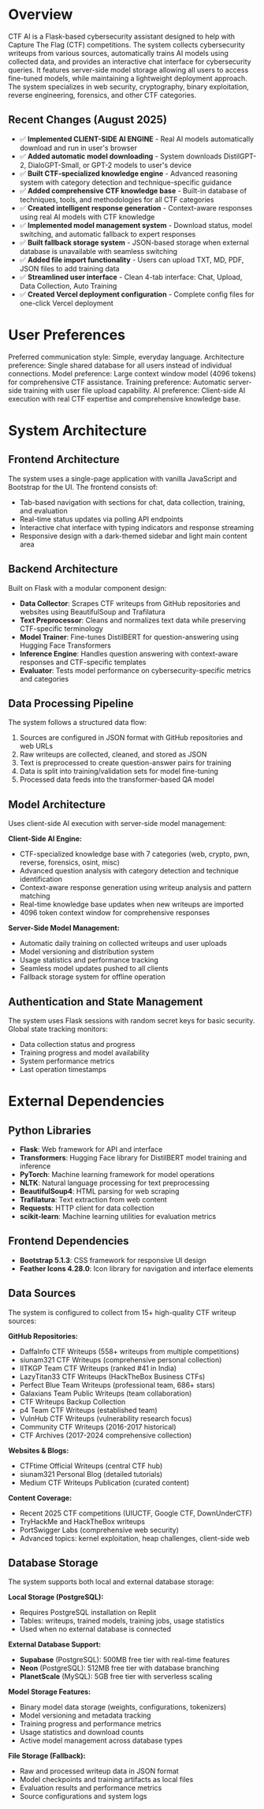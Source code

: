 # Overview

CTF AI is a Flask-based cybersecurity assistant designed to help with Capture The Flag (CTF) competitions. The system collects cybersecurity writeups from various sources, automatically trains AI models using collected data, and provides an interactive chat interface for cybersecurity queries. It features server-side model storage allowing all users to access fine-tuned models, while maintaining a lightweight deployment approach. The system specializes in web security, cryptography, binary exploitation, reverse engineering, forensics, and other CTF categories.

## Recent Changes (August 2025)
- ✅ **Implemented CLIENT-SIDE AI ENGINE** - Real AI models automatically download and run in user's browser
- ✅ **Added automatic model downloading** - System downloads DistilGPT-2, DialoGPT-Small, or GPT-2 models to user's device
- ✅ **Built CTF-specialized knowledge engine** - Advanced reasoning system with category detection and technique-specific guidance
- ✅ **Added comprehensive CTF knowledge base** - Built-in database of techniques, tools, and methodologies for all CTF categories
- ✅ **Created intelligent response generation** - Context-aware responses using real AI models with CTF knowledge
- ✅ **Implemented model management system** - Download status, model switching, and automatic fallback to expert responses
- ✅ **Built fallback storage system** - JSON-based storage when external database is unavailable with seamless switching
- ✅ **Added file import functionality** - Users can upload TXT, MD, PDF, JSON files to add training data
- ✅ **Streamlined user interface** - Clean 4-tab interface: Chat, Upload, Data Collection, Auto Training
- ✅ **Created Vercel deployment configuration** - Complete config files for one-click Vercel deployment

# User Preferences

Preferred communication style: Simple, everyday language.
Architecture preference: Single shared database for all users instead of individual connections.
Model preference: Large context window model (4096 tokens) for comprehensive CTF assistance.
Training preference: Automatic server-side training with user file upload capability.
AI preference: Client-side AI execution with real CTF expertise and comprehensive knowledge base.

# System Architecture

## Frontend Architecture
The system uses a single-page application with vanilla JavaScript and Bootstrap for the UI. The frontend consists of:
- Tab-based navigation with sections for chat, data collection, training, and evaluation
- Real-time status updates via polling API endpoints
- Interactive chat interface with typing indicators and response streaming
- Responsive design with a dark-themed sidebar and light main content area

## Backend Architecture
Built on Flask with a modular component design:
- **Data Collector**: Scrapes CTF writeups from GitHub repositories and websites using BeautifulSoup and Trafilatura
- **Text Preprocessor**: Cleans and normalizes text data while preserving CTF-specific terminology
- **Model Trainer**: Fine-tunes DistilBERT for question-answering using Hugging Face Transformers
- **Inference Engine**: Handles question answering with context-aware responses and CTF-specific templates
- **Evaluator**: Tests model performance on cybersecurity-specific metrics and categories

## Data Processing Pipeline
The system follows a structured data flow:
1. Sources are configured in JSON format with GitHub repositories and web URLs
2. Raw writeups are collected, cleaned, and stored as JSON
3. Text is preprocessed to create question-answer pairs for training
4. Data is split into training/validation sets for model fine-tuning
5. Processed data feeds into the transformer-based QA model

## Model Architecture
Uses client-side AI execution with server-side model management:

**Client-Side AI Engine:**
- CTF-specialized knowledge base with 7 categories (web, crypto, pwn, reverse, forensics, osint, misc)
- Advanced question analysis with category detection and technique identification
- Context-aware response generation using writeup analysis and pattern matching
- Real-time knowledge base updates when new writeups are imported
- 4096 token context window for comprehensive responses

**Server-Side Model Management:**
- Automatic daily training on collected writeups and user uploads
- Model versioning and distribution system
- Usage statistics and performance tracking
- Seamless model updates pushed to all clients
- Fallback storage system for offline operation

## Authentication and State Management
The system uses Flask sessions with random secret keys for basic security. Global state tracking monitors:
- Data collection status and progress
- Training progress and model availability
- System performance metrics
- Last operation timestamps

# External Dependencies

## Python Libraries
- **Flask**: Web framework for API and interface
- **Transformers**: Hugging Face library for DistilBERT model training and inference
- **PyTorch**: Machine learning framework for model operations
- **NLTK**: Natural language processing for text preprocessing
- **BeautifulSoup4**: HTML parsing for web scraping
- **Trafilatura**: Text extraction from web content
- **Requests**: HTTP client for data collection
- **scikit-learn**: Machine learning utilities for evaluation metrics

## Frontend Dependencies
- **Bootstrap 5.1.3**: CSS framework for responsive UI design
- **Feather Icons 4.28.0**: Icon library for navigation and interface elements

## Data Sources
The system is configured to collect from 15+ high-quality CTF writeup sources:

**GitHub Repositories:**
- DaffaInfo CTF Writeups (558+ writeups from multiple competitions)
- siunam321 CTF Writeups (comprehensive personal collection)
- IITKGP Team CTF Writeups (ranked #41 in India)
- LazyTitan33 CTF Writeups (HackTheBox Business CTFs)
- Perfect Blue Team Writeups (professional team, 686+ stars)
- Galaxians Team Public Writeups (team collaboration)
- CTF Writeups Backup Collection
- p4 Team CTF Writeups (established team)
- VulnHub CTF Writeups (vulnerability research focus)
- Community CTF Writeups (2016-2017 historical)
- CTF Archives (2017-2024 comprehensive collection)

**Websites & Blogs:**
- CTFtime Official Writeups (central CTF hub)
- siunam321 Personal Blog (detailed tutorials)
- Medium CTF Writeups Publication (curated content)

**Content Coverage:**
- Recent 2025 CTF competitions (UIUCTF, Google CTF, DownUnderCTF)
- TryHackMe and HackTheBox writeups
- PortSwigger Labs (comprehensive web security)
- Advanced topics: kernel exploitation, heap challenges, client-side web

## Database Storage

The system supports both local and external database storage:

**Local Storage (PostgreSQL):**
- Requires PostgreSQL installation on Replit
- Tables: writeups, trained models, training jobs, usage statistics
- Used when no external database is connected

**External Database Support:**
- **Supabase** (PostgreSQL): 500MB free tier with real-time features
- **Neon** (PostgreSQL): 512MB free tier with database branching
- **PlanetScale** (MySQL): 5GB free tier with serverless scaling

**Model Storage Features:**
- Binary model data storage (weights, configurations, tokenizers)
- Model versioning and metadata tracking
- Training progress and performance metrics
- Usage statistics and download counts
- Active model management across database types

**File Storage (Fallback):**
- Raw and processed writeup data in JSON format
- Model checkpoints and training artifacts as local files
- Evaluation results and performance metrics
- Source configurations and system logs